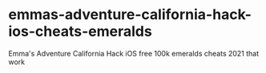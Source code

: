 # emmas-adventure-california-hack-ios-cheats-emeralds
Emma's Adventure California Hack iOS free 100k emeralds cheats 2021 that work
